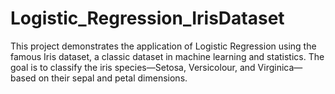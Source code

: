 # Logistic_Regression_IrisDataset
This project demonstrates the application of Logistic Regression using the famous Iris dataset, a classic dataset in machine learning and statistics. The goal is to classify the iris species—Setosa, Versicolour, and Virginica—based on their sepal and petal dimensions.

